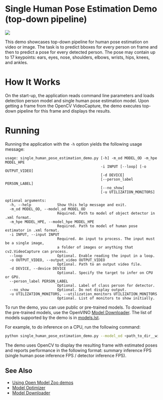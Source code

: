 # Single Human Pose Estimation Demo (top-down pipeline)

![](./single_human_pose_estimation.gif)

This demo showcases top-down pipeline for human pose estimation on video or image. The task is to predict bboxes for every person on frame and then to predict a pose for every detected person. The pose may contain up to 17 keypoints: ears, eyes, nose, shoulders, elbows, wrists, hips, knees, and ankles.

# How It Works

On the start-up, the application reads command line parameters and loads detection person model and single human pose estimation model. Upon getting a frame from the OpenCV VideoCapture, the demo executes top-down pipeline for this frame and displays the results.

# Running

Running the application with the `-h` option yields the following usage message:
```
usage: single_human_pose_estimation_demo.py [-h] -m_od MODEL_OD -m_hpe MODEL_HPE 
                                            -i INPUT [--loop] [-o OUTPUT_VIDEO]
                                            [-d DEVICE]
                                            [--person_label PERSON_LABEL]
                                            [--no_show]
                                            [-u UTILIZATION_MONITORS]

optional arguments:
  -h, --help            Show this help message and exit.
  -m_od MODEL_OD, --model_od MODEL_OD
                        Required. Path to model of object detector in .xml format.
  -m_hpe MODEL_HPE, --model_hpe MODEL_HPE
                        Required. Path to model of human pose estimator in .xml format.
  -i INPUT, --input INPUT
                        Required. An input to process. The input must be a single image,
                        a folder of images or anything that cv2.VideoCapture can process.
  --loop                Optional. Enable reading the input in a loop.
  -o OUTPUT_VIDEO, --output_video OUTPUT_VIDEO
                        Optional. Path to an output video file.
  -d DEVICE, --device DEVICE
                        Optional. Specify the target to infer on CPU or GPU.
  --person_label PERSON_LABEL
                        Optional. Label of class person for detector.
  --no_show             Optional. Do not display output.
  -u UTILIZATION_MONITORS, --utilization_monitors UTILIZATION_MONITORS
                        Optional. List of monitors to show initially.
```
To run the demo, you can use public or pre-trained models. To download the pre-trained models, use the OpenVINO [Model Downloader](../../../tools/downloader/README.md). The list of models supported by the demo is in [models.lst](./models.lst).

For example, to do inference on a CPU, run the following command:

```sh
python single_human_pose_estimation_demo.py --model_od <path_to_dir__with_models>/mobilenet-ssd.xml --model_hpe <path_to_dir__with_models>/single-human-pose-estimation-0001.xml --input <path_to_video>/back-passengers.avi
```

The demo uses OpenCV to display the resulting frame with estimated poses and reports performance in the following format: summary inference FPS (single human pose inference FPS / detector inference FPS).

## See Also
* [Using Open Model Zoo demos](../../README.md)
* [Model Optimizer](https://docs.openvinotoolkit.org/latest/_docs_MO_DG_Deep_Learning_Model_Optimizer_DevGuide.html)
* [Model Downloader](../../../tools/downloader/README.md)

